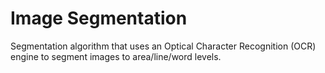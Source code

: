 # Image Segmentation 

Segmentation algorithm that uses an Optical Character Recognition (OCR) engine to segment images to area/line/word levels. 



  
  
